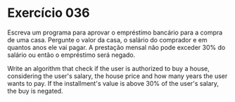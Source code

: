 # Exercício 036

Escreva um programa para aprovar o empréstimo bancário para a compra de uma casa.
Pergunte o valor da casa, o salário do comprador e em quantos anos ele vai pagar.
A prestação mensal não pode exceder 30% do salário ou então o empréstimo será negado.

Write an algorithm that check if the user is authorized to buy a house, considering
the user's salary, the house price and how many years the user wants to pay.
If the installment's value is above 30% of the user's salary, the buy is negated.

